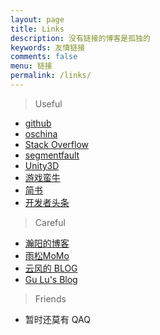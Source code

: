 ```yaml
---
layout: page
title: Links
description: 没有链接的博客是孤独的
keywords: 友情链接
comments: false
menu: 链接
permalink: /links/
---
```


> Useful

* [github](https://github.com)
* [oschina](http://www.oschina.net)
* [Stack Overflow](http://stackoverflow.com/)
* [segmentfault](https://segmentfault.com)
* [Unity3D](http://www.unity.com/)
* [游戏蛮牛](http://www.manew.com/)
* [简书](http://www.jianshu.com/)
* [开发者头条](http://toutiao.io/)

> Careful

* [瀚阳的博客](http://jjyy.guru/)
* [雨松MoMo](http://www.xuanyusong.com/)
* [云风的 BLOG](http://blog.codingnow.com/)
* [Gu Lu's Blog](http://gulu-dev.com/)

> Friends

* 暂时还莫有 QAQ